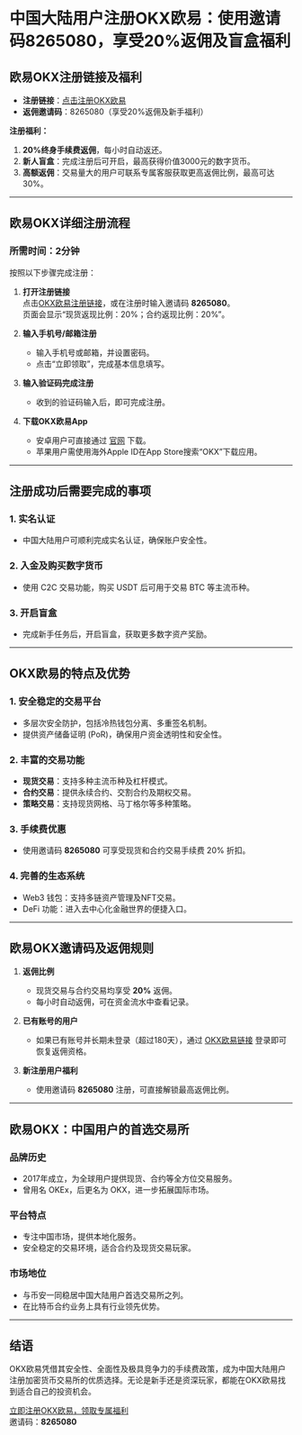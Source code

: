 # 中国大陆用户注册OKX欧易：使用邀请码8265080，享受20%返佣及盲盒福利



## 欧易OKX注册链接及福利

- **注册链接**：[点击注册OKX欧易](https://bit.ly/OKXe)
- **返佣邀请码**：8265080（享受20%返佣及新手福利）

**注册福利：**
1. **20%终身手续费返佣**，每小时自动返还。
2. **新人盲盒**：完成注册后可开启，最高获得价值3000元的数字货币。
3. **高额返佣**：交易量大的用户可联系专属客服获取更高返佣比例，最高可达30%。

---

## 欧易OKX详细注册流程

### 所需时间：2分钟  
按照以下步骤完成注册：

1. **打开注册链接**  
   点击[OKX欧易注册链接](https://bit.ly/OKXe)，或在注册时输入邀请码 **8265080**。  
   页面会显示“现货返现比例：20%；合约返现比例：20%”。

2. **输入手机号/邮箱注册**  
   - 输入手机号或邮箱，并设置密码。  
   - 点击“立即领取”，完成基本信息填写。

3. **输入验证码完成注册**  
   - 收到的验证码输入后，即可完成注册。

4. **下载OKX欧易App**  
   - 安卓用户可直接通过 [官网](https://www.okx.com/download) 下载。  
   - 苹果用户需使用海外Apple ID在App Store搜索“OKX”下载应用。

---

## 注册成功后需要完成的事项

### 1. 实名认证  
   - 中国大陆用户可顺利完成实名认证，确保账户安全性。

### 2. 入金及购买数字货币  
   - 使用 C2C 交易功能，购买 USDT 后可用于交易 BTC 等主流币种。

### 3. 开启盲盒  
   - 完成新手任务后，开启盲盒，获取更多数字资产奖励。

---

## OKX欧易的特点及优势

### **1. 安全稳定的交易平台**
- 多层次安全防护，包括冷热钱包分离、多重签名机制。
- 提供资产储备证明 (PoR)，确保用户资金透明性和安全性。

### **2. 丰富的交易功能**
- **现货交易**：支持多种主流币种及杠杆模式。
- **合约交易**：提供永续合约、交割合约及期权交易。
- **策略交易**：支持现货网格、马丁格尔等多种策略。

### **3. 手续费优惠**
- 使用邀请码 **8265080** 可享受现货和合约交易手续费 20% 折扣。

### **4. 完善的生态系统**
- Web3 钱包：支持多链资产管理及NFT交易。
- DeFi 功能：进入去中心化金融世界的便捷入口。

---

## 欧易OKX邀请码及返佣规则

1. **返佣比例**  
   - 现货交易与合约交易均享受 **20%** 返佣。
   - 每小时自动返佣，可在资金流水中查看记录。

2. **已有账号的用户**  
   - 如果已有账号并长期未登录（超过180天），通过 [OKX欧易链接](https://bit.ly/OKXe) 登录即可恢复返佣资格。

3. **新注册用户福利**  
   - 使用邀请码 **8265080** 注册，可直接解锁最高返佣比例。

---

## 欧易OKX：中国用户的首选交易所

### **品牌历史**
- 2017年成立，为全球用户提供现货、合约等全方位交易服务。
- 曾用名 OKEx，后更名为 OKX，进一步拓展国际市场。

### **平台特点**
- 专注中国市场，提供本地化服务。
- 安全稳定的交易环境，适合合约及现货交易玩家。

### **市场地位**
- 与币安一同稳居中国大陆用户首选交易所之列。
- 在比特币合约业务上具有行业领先优势。

---

## 结语

OKX欧易凭借其安全性、全面性及极具竞争力的手续费政策，成为中国大陆用户注册加密货币交易所的优质选择。无论是新手还是资深玩家，都能在OKX欧易找到适合自己的投资机会。

[立即注册OKX欧易，领取专属福利](https://bit.ly/OKXe)  
邀请码：**8265080**
